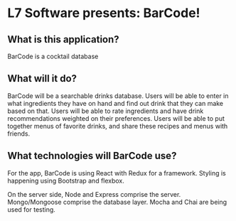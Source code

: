 # L7 Software presents: BarCode!

## What is this application?
BarCode is a cocktail database

## What will it do?
BarCode will be a searchable drinks database. Users will be able to enter in what ingredients they have on hand and find out drink that they can make based on that. Users will be able to rate ingredients and have drink recommendations weighted on their preferences. Users will be able to put together menus of favorite drinks, and share these recipes and menus with friends.

## What technologies will BarCode use?
For the app, BarCode is using React with Redux for a framework. Styling is happening using Bootstrap and flexbox.

On the server side, Node and Express comprise the server. Mongo/Mongoose comprise the database layer. Mocha and Chai are being used for testing.



